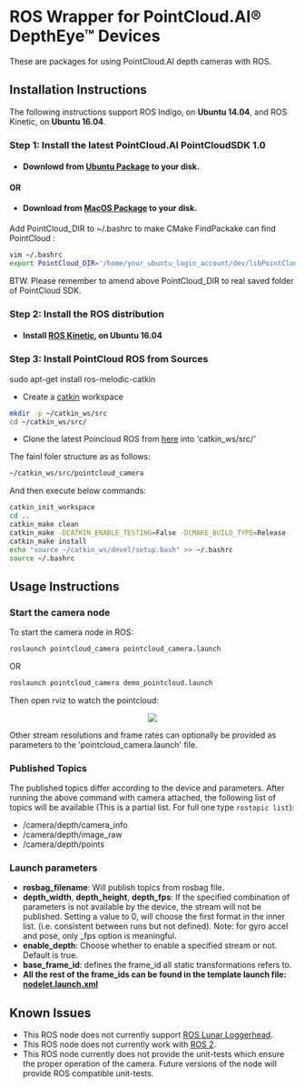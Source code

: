 # ROS Wrapper for PointCloud.AI&reg; DepthEye&trade; Devices
These are packages for using PointCloud.AI depth cameras with ROS.

## Installation Instructions

The following instructions support ROS Indigo, on **Ubuntu 14.04**, and ROS Kinetic, on **Ubuntu 16.04**.

### Step 1: Install the latest PointCloud.AI  PointCloudSDK 1.0
- #### Downlowd from [Ubuntu Package](hhttps://github.com/pointcloudAI/libPointCloud/tree/master/libs/ubuntu) to your disk.

#### OR

- #### Download from [MacOS Package](https://github.com/pointcloudAI/libPointCloud/tree/master/libs/ubuntu) to your disk.

Add PointCloud_DIR to ~/.bashrc to make CMake FindPackake can find PointCloud :
```bash
vim ~/.bashrc
export PointCloud_DIR='/home/your_ubuntu_login_account/dev/libPointCloud/libs/ubuntu/lib/cmake/PointCloud'
```
BTW. Please remember to amend above PointCloud_DIR to real saved folder of PointCloud SDK.

### Step 2: Install the ROS distribution
- #### Install [ROS Kinetic](http://wiki.ros.org/kinetic/Installation/Ubuntu), on Ubuntu 16.04

### Step 3: Install PointCloud ROS from Sources

sudo apt-get install ros-melodic-catkin

- Create a [catkin](http://wiki.ros.org/catkin#Installing_catkin) workspace
```bash
mkdir -p ~/catkin_ws/src
cd ~/catkin_ws/src/
```
- Clone the latest Poincloud ROS from [here](https://github.com/pointcloudAI/libPointCloud/tree/master/wrappers/) into 'catkin_ws/src/'

The fainl foler structure as as follows:
```bash
~/catkin_ws/src/pointcloud_camera
```
And then execute below commands:
```bash
catkin_init_workspace
cd ..
catkin_make clean
catkin_make -DCATKIN_ENABLE_TESTING=False -DCMAKE_BUILD_TYPE=Release
catkin_make install
echo "source ~/catkin_ws/devel/setup.bash" >> ~/.bashrc
source ~/.bashrc
```

## Usage Instructions

### Start the camera node
To start the camera node in ROS:

```bash
roslaunch pointcloud_camera pointcloud_camera.launch
```
OR
```bash
roslaunch pointcloud_camera demo_pointcloud.launch
```
Then open rviz to watch the pointcloud:
<p align="center"><img src="https://raw.githubusercontent.com/pointcloudAI/libPointCloud/master/doc/image/ros_imx556_sample.gif" /></p>

Other stream resolutions and frame rates can optionally be provided as parameters to the 'pointcloud_camera.launch' file.

### Published Topics
The published topics differ according to the device and parameters.
After running the above command with camera attached, the following list of topics will be available (This is a partial list. For full one type `rostopic list`):
- /camera/depth/camera_info
- /camera/depth/image_raw
- /camera/depth/points

### Launch parameters
- **rosbag_filename**: Will publish topics from rosbag file.
- **depth_width**, **depth_height**, **depth_fps**:  If the specified combination of parameters is not available by the device, the stream will not be published. Setting a value to 0, will choose the first format in the inner list. (i.e. consistent between runs but not defined). Note: for gyro accel and pose, only _fps option is meaningful.
- **enable_depth**: Choose whether to enable a specified stream or not. Default is true. 
- **base_frame_id**: defines the frame_id all static transformations refers to.
- **All the rest of the frame_ids can be found in the template launch file: [nodelet.launch.xml](./pointcloud_camera/launch/includes/nodelet.launch.xml)**

## Known Issues
* This ROS node does not currently support [ROS Lunar Loggerhead](http://wiki.ros.org/lunar).
* This ROS node does not currently work with [ROS 2](https://github.com/ros2/ros2/wiki).
* This ROS node currently does not provide the unit-tests which ensure the proper operation of the camera.  Future versions of the node will provide ROS compatible unit-tests.
